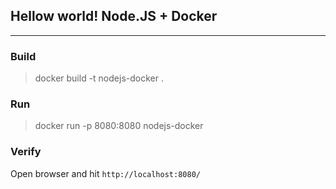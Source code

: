 ## Hellow world! Node.JS + Docker
---

### Build 

> docker build -t nodejs-docker .

### Run 
> docker run -p 8080:8080 nodejs-docker

### Verify

Open browser and hit `http://localhost:8080/`
